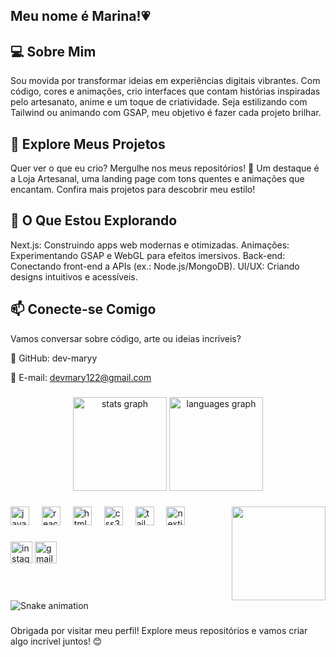 <h2 align="left">Meu nome é Marina!💗</h2>

<h2 align="left">💻 Sobre Mim</h2>
Sou movida por transformar ideias em experiências digitais vibrantes. Com código, cores e animações, crio interfaces que contam histórias inspiradas pelo artesanato, anime e um toque de criatividade. Seja estilizando com Tailwind ou animando com GSAP, meu objetivo é fazer cada projeto brilhar.

<h2 align="left">📂 Explore Meus Projetos</h2>
Quer ver o que eu crio? Mergulhe nos meus repositórios! 🌟 Um destaque é a Loja Artesanal, uma landing page com tons quentes e animações que encantam. Confira mais projetos para descobrir meu estilo!

<h2 align="left">🔧 O Que Estou Explorando</h2>

Next.js: Construindo apps web modernas e otimizadas.
Animações: Experimentando GSAP e WebGL para efeitos imersivos.
Back-end: Conectando front-end a APIs (ex.: Node.js/MongoDB).
UI/UX: Criando designs intuitivos e acessíveis.


<h2 align="left">📫 Conecte-se Comigo</h2>
Vamos conversar sobre código, arte ou ideias incríveis?

🐙 GitHub: dev-maryy                

📧 E-mail: devmary122@gmail.com


###

<div align="center">
  <img src="https://github-readme-stats.vercel.app/api?username=dev-maryy&hide_title=false&hide_rank=false&show_icons=true&include_all_commits=true&count_private=true&disable_animations=false&theme=dracula&locale=en&hide_border=false" height="150" alt="stats graph"  />
  <img src="https://github-readme-stats.vercel.app/api/top-langs?username=dev-maryy&locale=en&hide_title=false&layout=compact&card_width=320&langs_count=5&theme=dracula&hide_border=false" height="150" alt="languages graph"  />
</div>

###

<img align="right" height="150" src="https://i.imgflip.com/65efzo.gif"  />

###

<div align="left">
  <img src="https://cdn.jsdelivr.net/gh/devicons/devicon/icons/javascript/javascript-original.svg" height="30" alt="javascript logo"  />
  <img width="12" />
  <img src="https://cdn.jsdelivr.net/gh/devicons/devicon/icons/react/react-original.svg" height="30" alt="react logo"  />
  <img width="12" />
  <img src="https://cdn.jsdelivr.net/gh/devicons/devicon/icons/html5/html5-original.svg" height="30" alt="html5 logo"  />
  <img width="12" />
  <img src="https://cdn.jsdelivr.net/gh/devicons/devicon/icons/css3/css3-original.svg" height="30" alt="css3 logo"  />
  <img width="12" />
  <img src="https://cdn.jsdelivr.net/gh/devicons/devicon/icons/tailwindcss/tailwindcss-original-wordmark.svg" height="30" alt="tailwindcss logo"  />
  <img width="12" />
  <img src="https://cdn.jsdelivr.net/gh/devicons/devicon/icons/nextjs/nextjs-original.svg" height="30" alt="nextjs logo"  />
</div>

###

<div align="left">
  <img src="https://img.shields.io/static/v1?message=Instagram&logo=instagram&label=&color=E4405F&logoColor=white&labelColor=&style=for-the-badge" height="35" alt="instagram logo"  />
  <img src="https://img.shields.io/static/v1?message=Gmail&logo=gmail&label=&color=D14836&logoColor=white&labelColor=&style=for-the-badge" height="35" alt="gmail logo"  />

###

<br clear="both">

<img src="https://raw.githubusercontent.com/dev-maryy/dev-maryy/output/snake.svg" alt="Snake animation" />

###

Obrigada por visitar meu perfil! Explore meus repositórios e vamos criar algo incrível juntos! 😊
